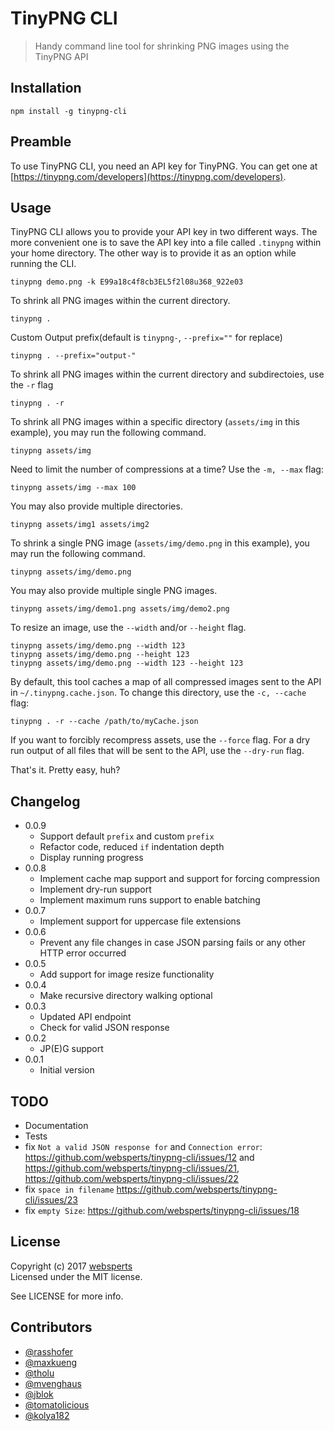 # TinyPNG CLI

> Handy command line tool for shrinking PNG images using the TinyPNG API

## Installation

	npm install -g tinypng-cli

## Preamble

To use TinyPNG CLI, you need an API key for TinyPNG. You can get one at [https://tinypng.com/developers](https://tinypng.com/developers).

## Usage

TinyPNG CLI allows you to provide your API key in two different ways. The more convenient one is to save the API key into a file called `.tinypng` within your home directory. The other way is to provide it as an option while running the CLI.

	tinypng demo.png -k E99a18c4f8cb3EL5f2l08u368_922e03

To shrink all PNG images within the current directory.

	tinypng .

Custom Output prefix(default is `tinypng-`, `--prefix=""` for replace)

	tinypng . --prefix="output-"

To shrink all PNG images within the current directory and subdirectoies, use the `-r` flag

	tinypng . -r

To shrink all PNG images within a specific directory (`assets/img` in this example), you may run the following command.

	tinypng assets/img

Need to limit the number of compressions at a time? Use the `-m, --max` flag:

    tinypng assets/img --max 100

You may also provide multiple directories.

	tinypng assets/img1 assets/img2

To shrink a single PNG image (`assets/img/demo.png` in this example), you may run the following command.

	tinypng assets/img/demo.png

You may also provide multiple single PNG images.

	tinypng assets/img/demo1.png assets/img/demo2.png

To resize an image, use the `--width` and/or `--height` flag.

	tinypng assets/img/demo.png --width 123
	tinypng assets/img/demo.png --height 123
	tinypng assets/img/demo.png --width 123 --height 123

By default, this tool caches a map of all compressed images sent to the API in `~/.tinypng.cache.json`. To change this directory, use the `-c, --cache` flag:

    tinypng . -r --cache /path/to/myCache.json

If you want to forcibly recompress assets, use the `--force` flag. For a dry run output of all files that will be sent to the API, use the `--dry-run` flag.

That's it. Pretty easy, huh?

## Changelog


* 0.0.9
    * Support default `prefix` and custom `prefix`
    * Refactor code, reduced `if` indentation depth
    * Display running progress
* 0.0.8
    * Implement cache map support and support for forcing compression
    * Implement dry-run support
    * Implement maximum runs support to enable batching
* 0.0.7
	* Implement support for uppercase file extensions
* 0.0.6
	* Prevent any file changes in case JSON parsing fails or any other HTTP error occurred
* 0.0.5
	* Add support for image resize functionality
* 0.0.4
  * Make recursive directory walking optional
* 0.0.3
  * Updated API endpoint
  * Check for valid JSON response
* 0.0.2
	* JP(E)G support
* 0.0.1
	* Initial version

## TODO

- Documentation
- Tests
- fix `Not a valid JSON response for` and `Connection error`: https://github.com/websperts/tinypng-cli/issues/12 and https://github.com/websperts/tinypng-cli/issues/21, https://github.com/websperts/tinypng-cli/issues/22
- fix `space in filename` https://github.com/websperts/tinypng-cli/issues/23
- fix `empty Size`: https://github.com/websperts/tinypng-cli/issues/18

## License

Copyright (c) 2017 [websperts](http://websperts.com/)  
Licensed under the MIT license.

See LICENSE for more info.

## Contributors

- [@rasshofer](https://github.com/rasshofer)
- [@maxkueng](https://github.com/maxkueng)
- [@tholu](https://github.com/tholu)
- [@mvenghaus](https://github.com/mvenghaus)
- [@jblok](https://github.com/jblok)
- [@tomatolicious](https://github.com/tomatolicious)
- [@kolya182](https://github.com/kolya182)
